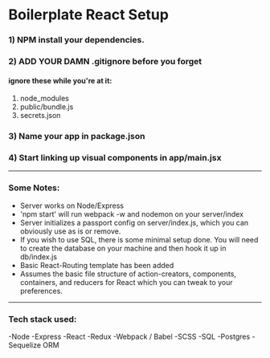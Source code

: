 # Boilerplate React Setup


### 1) NPM install your dependencies.
### 2) ADD YOUR DAMN .gitignore before you forget

#### ignore these while you're at it:
1) node_modules
2) public/bundle.js
3) secrets.json

### 3) Name your app in package.json

### 4) Start linking up visual components in app/main.jsx

---

### Some Notes:
* Server works on Node/Express
* 'npm start' will run webpack -w and nodemon on your server/index
* Server initializes a passport config on server/index.js, which you can obviously use as is or remove.
* If you wish to use SQL, there is some minimal setup done. You will need to create the database on your machine and then hook it up in db/index.js
* Basic React-Routing template has been added
* Assumes the basic file structure of action-creators, components, containers, and reducers for React which you can tweak to your preferences.

---

### Tech stack used:
-Node
-Express
-React
-Redux
-Webpack / Babel
-SCSS
-SQL
-Postgres
-Sequelize ORM
